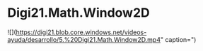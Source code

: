 # Digi21.Math.Window2D

![](https://digi21.blob.core.windows.net/videos-ayuda/desarrollo/5.%20Digi21.Math.Window2D.mp4" caption=")

